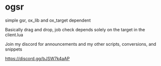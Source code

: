 # ogsr
simple gsr, ox_lib and ox_target dependent


Basically drag and drop, job check depends solely on the target in the client.lua


Join my discord for announcements and my other scripts, conversions, and snippets

https://discord.gg/bJSW7k4aAP
